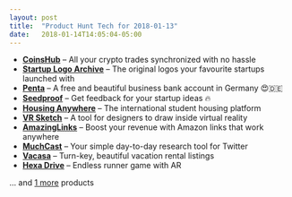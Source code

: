 ```yaml
---
layout: post
title:  "Product Hunt Tech for 2018-01-13"
date:   2018-01-14T14:05:04-05:00
---
```


* **[CoinsHub](https://www.producthunt.com/posts/coinshub?utm_campaign=producthunt-api&utm_medium=api&utm_source=Application%3A+Daily+Digest+RSS+%28ID%3A+3202%29)** – All your crypto trades synchronized with no hassle
* **[Startup Logo Archive](https://www.producthunt.com/posts/startup-logo-archive?utm_campaign=producthunt-api&utm_medium=api&utm_source=Application%3A+Daily+Digest+RSS+%28ID%3A+3202%29)** – The original logos your favourite startups launched with
* **[Penta](https://www.producthunt.com/posts/penta?utm_campaign=producthunt-api&utm_medium=api&utm_source=Application%3A+Daily+Digest+RSS+%28ID%3A+3202%29)** – A free and beautiful business bank account in Germany 😍🇩🇪
* **[Seedproof](https://www.producthunt.com/posts/seedproof?utm_campaign=producthunt-api&utm_medium=api&utm_source=Application%3A+Daily+Digest+RSS+%28ID%3A+3202%29)** – Get feedback for your startup ideas      🔥
* **[Housing Anywhere](https://www.producthunt.com/posts/housing-anywhere?utm_campaign=producthunt-api&utm_medium=api&utm_source=Application%3A+Daily+Digest+RSS+%28ID%3A+3202%29)** – The international student housing platform
* **[VR Sketch](https://www.producthunt.com/posts/vr-sketch?utm_campaign=producthunt-api&utm_medium=api&utm_source=Application%3A+Daily+Digest+RSS+%28ID%3A+3202%29)** – A tool for designers to draw inside virtual reality
* **[AmazingLinks](https://www.producthunt.com/posts/amazinglinks?utm_campaign=producthunt-api&utm_medium=api&utm_source=Application%3A+Daily+Digest+RSS+%28ID%3A+3202%29)** – Boost your revenue with Amazon links that work anywhere
* **[MuchCast](https://www.producthunt.com/posts/muchcast?utm_campaign=producthunt-api&utm_medium=api&utm_source=Application%3A+Daily+Digest+RSS+%28ID%3A+3202%29)** – Your simple day-to-day research tool for Twitter
* **[Vacasa](https://www.producthunt.com/posts/vacasa?utm_campaign=producthunt-api&utm_medium=api&utm_source=Application%3A+Daily+Digest+RSS+%28ID%3A+3202%29)** – Turn-key, beautiful vacation rental listings
* **[Hexa Drive](https://www.producthunt.com/posts/hexa-drive?utm_campaign=producthunt-api&utm_medium=api&utm_source=Application%3A+Daily+Digest+RSS+%28ID%3A+3202%29)** – Endless runner game with AR

… and [1 more](https://www.producthunt.com/tech) products